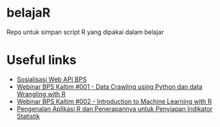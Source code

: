 # belajaR
Repo untuk simpan script R yang dipakai dalam belajar


# Useful links
- [Sosialisasi Web API BPS](https://www.youtube.com/watch?v=bMMccmWg9ic&pp=ygULd2ViIGFwaSBicHM%3D)
- [Webinar BPS Kaltim #001 - Data Crawling using Python dan data Wrangling with R](https://www.youtube.com/watch?v=-w4K9tmCd5w&pp=ygUMYnBzIHB5dGhvbiBy)
- [Webinar BPS Kaltim #002 - Introduction to Machine Learning with R](https://www.youtube.com/watch?v=OpGn6h7DqaQ&pp=ygUMYnBzIHB5dGhvbiBy)
- [Pengenalan Aplikasi R dan Penerapannya untuk Penyiapan Indikator Statistik ](https://www.youtube.com/watch?v=ziN3IqhRZII&pp=ygUMYnBzIHB5dGhvbiBy)